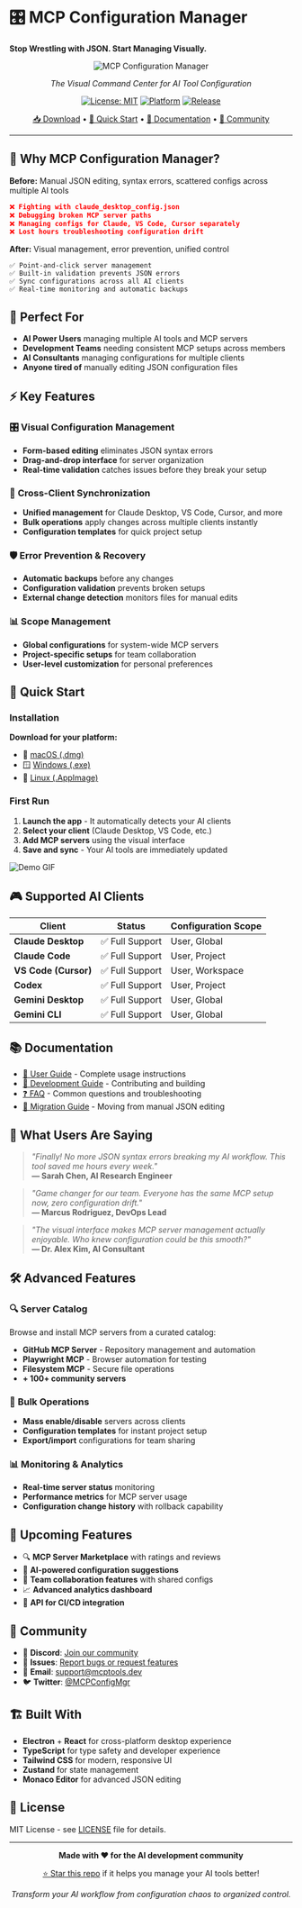 # 🎛️ MCP Configuration Manager

**Stop Wrestling with JSON. Start Managing Visually.**

<div align="center">

![MCP Configuration Manager](assets/logo-with-text.png)

*The Visual Command Center for AI Tool Configuration*

[![License: MIT](https://img.shields.io/badge/License-MIT-yellow.svg)](https://opensource.org/licenses/MIT)
[![Platform](https://img.shields.io/badge/platform-macOS%20%7C%20Windows%20%7C%20Linux-lightgrey)](https://github.com/itsocialist/mcp-config-manager)
[![Release](https://img.shields.io/github/v/release/itsocialist/mcp-config-manager)](https://github.com/itsocialist/mcp-config-manager/releases)

[📥 Download](#installation) • [🚀 Quick Start](#quick-start) • [📖 Documentation](#documentation) • [💬 Community](#community)

</div>

---

## 🤔 Why MCP Configuration Manager?

**Before:** Manual JSON editing, syntax errors, scattered configs across multiple AI tools
```json
❌ Fighting with claude_desktop_config.json
❌ Debugging broken MCP server paths  
❌ Managing configs for Claude, VS Code, Cursor separately
❌ Lost hours troubleshooting configuration drift
```

**After:** Visual management, error prevention, unified control
```
✅ Point-and-click server management
✅ Built-in validation prevents JSON errors
✅ Sync configurations across all AI clients
✅ Real-time monitoring and automatic backups
```

## 🎯 Perfect For

- **AI Power Users** managing multiple AI tools and MCP servers
- **Development Teams** needing consistent MCP setups across members  
- **AI Consultants** managing configurations for multiple clients
- **Anyone tired of** manually editing JSON configuration files

## ⚡ Key Features

### 🎛️ **Visual Configuration Management**
- **Form-based editing** eliminates JSON syntax errors
- **Drag-and-drop interface** for server organization
- **Real-time validation** catches issues before they break your setup

### 🔄 **Cross-Client Synchronization** 
- **Unified management** for Claude Desktop, VS Code, Cursor, and more
- **Bulk operations** apply changes across multiple clients instantly
- **Configuration templates** for quick project setup

### 🛡️ **Error Prevention & Recovery**
- **Automatic backups** before any changes
- **Configuration validation** prevents broken setups
- **External change detection** monitors files for manual edits

### 📊 **Scope Management**
- **Global configurations** for system-wide MCP servers
- **Project-specific setups** for team collaboration
- **User-level customization** for personal preferences

## 🚀 Quick Start

### Installation

**Download for your platform:**
- 🍎 [macOS (.dmg)](https://github.com/itsocialist/mcp-config-manager/releases/latest)
- 🪟 [Windows (.exe)](https://github.com/itsocialist/mcp-config-manager/releases/latest)  
- 🐧 [Linux (.AppImage)](https://github.com/itsocialist/mcp-config-manager/releases/latest)

### First Run

1. **Launch the app** - It automatically detects your AI clients
2. **Select your client** (Claude Desktop, VS Code, etc.)
3. **Add MCP servers** using the visual interface
4. **Save and sync** - Your AI tools are immediately updated

![Demo GIF](assets/demo.gif)

## 🎮 Supported AI Clients

| Client | Status | Configuration Scope |
|--------|--------|---------------------|
| **Claude Desktop** | ✅ Full Support | User, Global |
| **Claude Code** | ✅ Full Support | User, Project |
| **VS Code (Cursor)** | ✅ Full Support | User, Workspace |
| **Codex** | ✅ Full Support | User, Project |
| **Gemini Desktop** | ✅ Full Support | User, Global |
| **Gemini CLI** | ✅ Full Support | User, Global |

## 📚 Documentation

- [📖 User Guide](USER_GUIDE.md) - Complete usage instructions
- [🔧 Development Guide](DEVELOPMENT.md) - Contributing and building
- [❓ FAQ](FAQ.md) - Common questions and troubleshooting
- [🚀 Migration Guide](MIGRATION.md) - Moving from manual JSON editing

## 🌟 What Users Are Saying

> *"Finally! No more JSON syntax errors breaking my AI workflow. This tool saved me hours every week."*  
> **— Sarah Chen, AI Research Engineer**

> *"Game changer for our team. Everyone has the same MCP setup now, zero configuration drift."*  
> **— Marcus Rodriguez, DevOps Lead**

> *"The visual interface makes MCP server management actually enjoyable. Who knew configuration could be this smooth?"*  
> **— Dr. Alex Kim, AI Consultant**

## 🛠️ Advanced Features

### 🔍 **Server Catalog**
Browse and install MCP servers from a curated catalog:
- **GitHub MCP Server** - Repository management and automation
- **Playwright MCP** - Browser automation for testing
- **Filesystem MCP** - Secure file operations
- **+ 100+ community servers**

### 🎯 **Bulk Operations**
- **Mass enable/disable** servers across clients
- **Configuration templates** for instant project setup  
- **Export/import** configurations for team sharing

### 📊 **Monitoring & Analytics**
- **Real-time server status** monitoring
- **Performance metrics** for MCP server usage
- **Configuration change history** with rollback capability

## 🚀 Upcoming Features

- 🔍 **MCP Server Marketplace** with ratings and reviews
- 🤖 **AI-powered configuration suggestions** 
- 👥 **Team collaboration features** with shared configs
- 📈 **Advanced analytics dashboard**
- 🔗 **API for CI/CD integration**

## 🤝 Community

- 💬 **Discord**: [Join our community](https://discord.gg/mcp-config-manager)
- 🐛 **Issues**: [Report bugs or request features](https://github.com/itsocialist/mcp-config-manager/issues)
- 📧 **Email**: support@mcptools.dev
- 🐦 **Twitter**: [@MCPConfigMgr](https://twitter.com/MCPConfigMgr)

## 🏗️ Built With

- **Electron** + **React** for cross-platform desktop experience
- **TypeScript** for type safety and developer experience  
- **Tailwind CSS** for modern, responsive UI
- **Zustand** for state management
- **Monaco Editor** for advanced JSON editing

## 📄 License

MIT License - see [LICENSE](LICENSE) file for details.

---

<div align="center">

**Made with ❤️ for the AI development community**

[⭐ Star this repo](https://github.com/itsocialist/mcp-config-manager) if it helps you manage your AI tools better!

*Transform your AI workflow from configuration chaos to organized control.*

</div>
